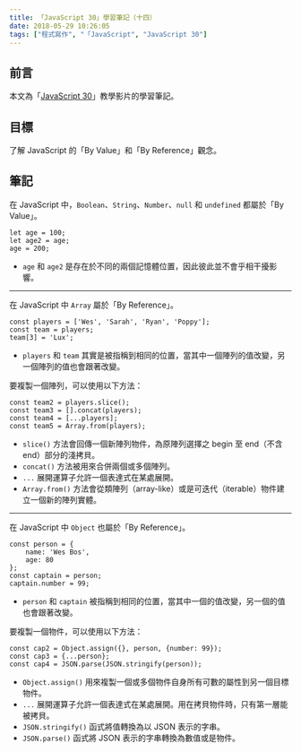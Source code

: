 ```yaml
---
title: 「JavaScript 30」學習筆記（十四）
date: 2018-05-29 10:26:05
tags: ["程式寫作", "「JavaScript", "JavaScript 30"]
---
```


## 前言
本文為「[JavaScript 30](https://javascript30.com/)」教學影片的學習筆記。

## 目標
了解 JavaScript 的「By Value」和「By Reference」觀念。

## 筆記
在 JavaScript 中，`Boolean`、`String`、`Number`、`null` 和 `undefined` 都屬於「By Value」。
```JS
let age = 100;
let age2 = age;
age = 200;
```
- `age` 和 `age2` 是存在於不同的兩個記憶體位置，因此彼此並不會乎相干擾影響。
---
在 JavaScript 中 `Array` 屬於「By Reference」。
```JS
const players = ['Wes', 'Sarah', 'Ryan', 'Poppy'];
const team = players;
team[3] = 'Lux';
```
- `players` 和 `team` 其實是被指稱到相同的位置，當其中一個陣列的值改變，另一個陣列的值也會跟著改變。

要複製一個陣列，可以使用以下方法：
```JS
const team2 = players.slice();
const team3 = [].concat(players);
const team4 = [...players];
const team5 = Array.from(players);
```
- `slice()` 方法會回傳一個新陣列物件，為原陣列選擇之 begin 至 end（不含 end）部分的淺拷貝。
- `concat()` 方法被用來合併兩個或多個陣列。
- `...` 展開運算子允許一個表達式在某處展開。
- `Array.from()` 方法會從類陣列（array-like）或是可迭代（iterable）物件建立一個新的陣列實體。
---
在 JavaScript 中 `Object` 也屬於「By Reference」。
```JS
const person = {
    name: 'Wes Bos',
    age: 80
};
const captain = person;
captain.number = 99;
```
- `person` 和 `captain` 被指稱到相同的位置，當其中一個的值改變，另一個的值也會跟著改變。

要複製一個物件，可以使用以下方法：
```JS
const cap2 = Object.assign({}, person, {number: 99});
const cap3 = {...person};
const cap4 = JSON.parse(JSON.stringify(person));
```
- `Object.assign()` 用來複製一個或多個物件自身所有可數的屬性到另一個目標物件。
- `...` 展開運算子允許一個表達式在某處展開。用在拷貝物件時，只有第一層能被拷貝。
- `JSON.stringify()` 函式將值轉換為以 JSON 表示的字串。
- `JSON.parse()` 函式將 JSON 表示的字串轉換為數值或是物件。